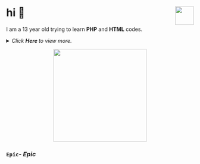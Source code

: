 
  # hi <img align="right" src="https://epiclinks.ct8.pl/img/icon.png" width="50" height="50" />🚀

I am a 13 year old trying to learn __PHP__ and __HTML__ codes.

  
<details>
  <summary><i> Click <b> Here </b> to view more. </i>
 </summary>  




<p align="center">
  <img align="right" src="https://epic1.neocities.org/lol3.gif" width="300" height="300" />
</p>

- 💻 I’m currently learning HTML and PHP..
- 🔧 Like to reverse engineering some programs
- 🪟 Windows 10 User

# Epic's Discord
<a href="#">
  <img align="center" src="https://lanyard.cnrad.dev/api/668748164467261467"/>
</a>

Hi?
</details>

<p align="center">
<img align="middle" src="https://avatars.githubusercontent.com/u/74357500?s=40&v=4" width="250" height="250" />
</p>

### `Epic`- _Epic_


